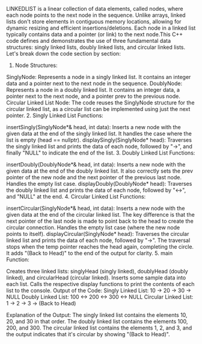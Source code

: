 LINKEDLIST
is a linear collection of data elements, called nodes, where each node points to the next node in the sequence.  Unlike arrays, linked lists don't store elements in contiguous memory locations, allowing for dynamic resizing and efficient insertions/deletions.  Each node in a linked list typically contains data and a pointer (or link) to the next node.This C++ code defines and demonstrates the use of three fundamental data structures: singly linked lists, doubly linked lists, and circular linked lists. Let's break down the code section by section:

1. Node Structures:

SinglyNode: Represents a node in a singly linked list. It contains an integer data and a pointer next to the next node in the sequence.
DoublyNode: Represents a node in a doubly linked list. It contains an integer data, a pointer next to the next node, and a pointer prev to the previous node.
Circular Linked List Node: The code reuses the SinglyNode structure for the circular linked list, as a circular list can be implemented using just the next pointer.
2. Singly Linked List Functions:

insertSingly(SinglyNode*& head, int data): Inserts a new node with the given data at the end of the singly linked list. It handles the case where the list is empty (head == nullptr).
displaySingly(SinglyNode* head): Traverses the singly linked list and prints the data of each node, followed by "->", and finally "NULL" to indicate the end of the list.
3. Doubly Linked List Functions:

insertDoubly(DoublyNode*& head, int data): Inserts a new node with the given data at the end of the doubly linked list. It also correctly sets the prev pointer of the new node and the next pointer of the previous last node. Handles the empty list case.
displayDoubly(DoublyNode* head): Traverses the doubly linked list and prints the data of each node, followed by "<->", and "NULL" at the end.
4. Circular Linked List Functions:

insertCircular(SinglyNode*& head, int data): Inserts a new node with the given data at the end of the circular linked list. The key difference is that the next pointer of the last node is made to point back to the head to create the circular connection. Handles the empty list case (where the new node points to itself).
displayCircular(SinglyNode* head): Traverses the circular linked list and prints the data of each node, followed by "->". The traversal stops when the temp pointer reaches the head again, completing the circle. It adds "(Back to Head)" to the end of the output for clarity.
5. main Function:

Creates three linked lists: singlyHead (singly linked), doublyHead (doubly linked), and circularHead (circular linked).
Inserts some sample data into each list.
Calls the respective display functions to print the contents of each list to the console.
Output of the Code:
Singly Linked List: 10 -> 20 -> 30 -> NULL
Doubly Linked List: 100 <-> 200 <-> 300 <-> NULL
Circular Linked List: 1 -> 2 -> 3 ->  (Back to Head)

Explanation of the Output:
The singly linked list contains the elements 10, 20, and 30 in that order.
The doubly linked list contains the elements 100, 200, and 300.
The circular linked list contains the elements 1, 2, and 3, and the output indicates that it's circular by showing "(Back to Head)".
